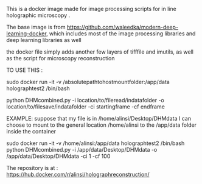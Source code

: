 This is a docker image made for image processing scripts for in line holographic microscopy .

The base image is from https://github.com/waleedka/modern-deep-learning-docker, which includes most of the image processing libraries and
deep learning libraries as well


the docker file simply adds another few layers of tifffile and imutils, as well as the script for microscopy reconstruction

TO USE THIS :

sudo docker run -it -v /absolutepathtohostmountfolder:/app/data holographtest2 /bin/bash

python DHMcombined.py -i location/to/fileread/indatafolder -o location/to/filesave/indatafolder -ci startingframe -cf endframe

EXAMPLE:
suppose that my file is in /home/alinsi/Desktop/DHMdata
I can choose to mount to the general location /home/alinsi to the /app/data folder inside the container

sudo docker run -it -v /home/alinsi:/app/data holographtest2 /bin/bash
python DHMcombined.py -i /app/data/Desktop/DHMdata -o /app/data/Desktop/DHMdata -ci 1 -cf 100



The repository is at : https://hub.docker.com/r/alinsi/holographreconstruction/
